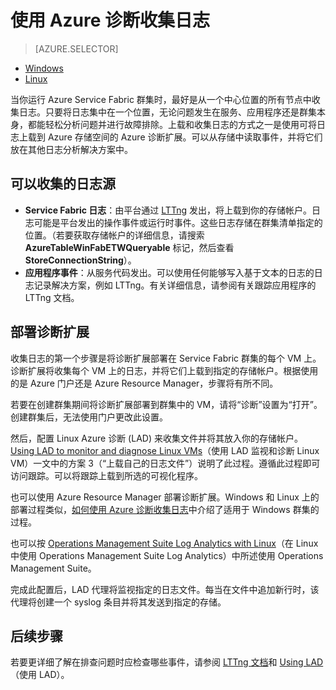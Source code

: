 <properties
   pageTitle="使用 Linux Azure 诊断收集日志 | Azure"
   description="本文介绍如何将 Azure 诊断设置为从 Azure 中运行的 Service Fabric Linux 群集收集日志。"
   services="service-fabric"
   documentationCenter=".net"
   authors="mani-ramaswamy"
   manager="timlt"
   editor=""/>  


<tags
   ms.service="service-fabric"
   ms.devlang="dotNet"
   ms.topic="article"
   ms.tgt_pltfrm="NA"
   ms.workload="NA"
   ms.date="09/28/2016"
   wacn.date="11/28/2016"
   ms.author="subramar"/>  



# 使用 Azure 诊断收集日志

> [AZURE.SELECTOR]
- [Windows](/documentation/articles/service-fabric-diagnostics-how-to-setup-wad/)
- [Linux](/documentation/articles/service-fabric-diagnostics-how-to-setup-lad/)

当你运行 Azure Service Fabric 群集时，最好是从一个中心位置的所有节点中收集日志。只要将日志集中在一个位置，无论问题发生在服务、应用程序还是群集本身，都能轻松分析问题并进行故障排除。上载和收集日志的方式之一是使用可将日志上载到 Azure 存储空间的 Azure 诊断扩展。可以从存储中读取事件，并将它们放在其他日志分析解决方案中。

## 可以收集的日志源
- **Service Fabric 日志**：由平台通过 [LTTng](http://lttng.org) 发出，将上载到你的存储帐户。日志可能是平台发出的操作事件或运行时事件。这些日志存储在群集清单指定的位置。（若要获取存储帐户的详细信息，请搜索 **AzureTableWinFabETWQueryable** 标记，然后查看 **StoreConnectionString**）。
- **应用程序事件**：从服务代码发出。可以使用任何能够写入基于文本的日志的日志记录解决方案，例如 LTTng。有关详细信息，请参阅有关跟踪应用程序的 LTTng 文档。


## 部署诊断扩展
收集日志的第一个步骤是将诊断扩展部署在 Service Fabric 群集的每个 VM 上。诊断扩展将收集每个 VM 上的日志，并将它们上载到指定的存储帐户。根据使用的是 Azure 门户还是 Azure Resource Manager，步骤将有所不同。

若要在创建群集期间将诊断扩展部署到群集中的 VM，请将“诊断”设置为“打开”。创建群集后，无法使用门户更改此设置。

然后，配置 Linux Azure 诊断 (LAD) 来收集文件并将其放入你的存储帐户。[Using LAD to monitor and diagnose Linux VMs](/documentation/articles/virtual-machines-linux-classic-diagnostic-extension/)（使用 LAD 监视和诊断 Linux VM）一文中的方案 3（“上载自己的日志文件”）说明了此过程。遵循此过程即可访问跟踪。可以将跟踪上载到所选的可视化程序。

也可以使用 Azure Resource Manager 部署诊断扩展。Windows 和 Linux 上的部署过程类似，[如何使用 Azure 诊断收集日志](/documentation/articles/service-fabric-diagnostics-how-to-setup-wad/)中介绍了适用于 Windows 群集的过程。

也可以按 [Operations Management Suite Log Analytics with Linux](https://blogs.technet.microsoft.com/hybridcloud/2016/01/28/operations-management-suite-log-analytics-with-linux/)（在 Linux 中使用 Operations Management Suite Log Analytics）中所述使用 Operations Management Suite。

完成此配置后，LAD 代理将监视指定的日志文件。每当在文件中追加新行时，该代理将创建一个 syslog 条目并将其发送到指定的存储。


## 后续步骤
若要更详细了解在排查问题时应检查哪些事件，请参阅 [LTTng 文档](http://lttng.org/docs)和 [Using LAD](/documentation/articles/virtual-machines-linux-classic-diagnostic-extension/)（使用 LAD）。

<!---HONumber=Mooncake_1121_2016-->